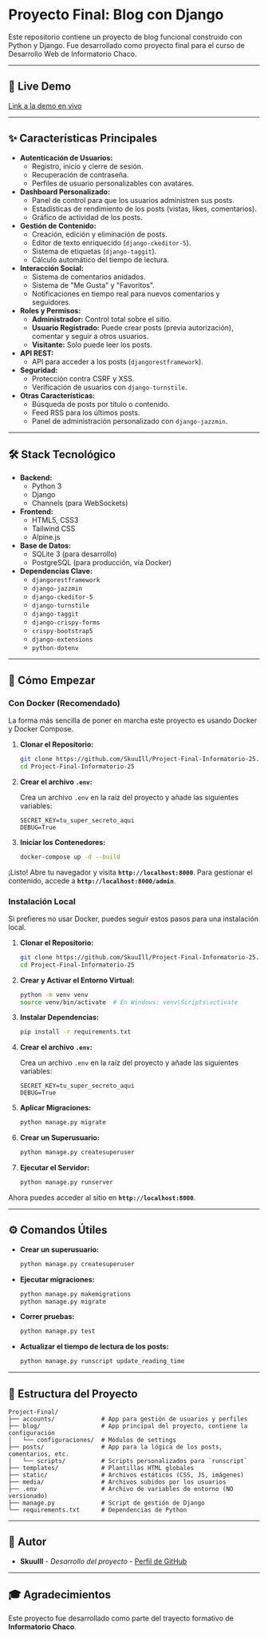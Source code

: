 # Proyecto Final: Blog con Django

Este repositorio contiene un proyecto de blog funcional construido con Python y Django. Fue desarrollado como proyecto final para el curso de Desarrollo Web de Informatorio Chaco.

---

## 🚀 Live Demo

[Link a la demo en vivo](https://proyecto.skulll.site/)

---

## ✨ Características Principales

*   **Autenticación de Usuarios:**
    *   Registro, inicio y cierre de sesión.
    *   Recuperación de contraseña.
    *   Perfiles de usuario personalizables con avatares.
*   **Dashboard Personalizado:**
    *   Panel de control para que los usuarios administren sus posts.
    *   Estadísticas de rendimiento de los posts (vistas, likes, comentarios).
    *   Gráfico de actividad de los posts.
*   **Gestión de Contenido:**
    *   Creación, edición y eliminación de posts.
    *   Editor de texto enriquecido (`django-ckeditor-5`).
    *   Sistema de etiquetas (`django-taggit`).
    *   Cálculo automático del tiempo de lectura.
*   **Interacción Social:**
    *   Sistema de comentarios anidados.
    *   Sistema de "Me Gusta" y "Favoritos".
    *   Notificaciones en tiempo real para nuevos comentarios y seguidores.
*   **Roles y Permisos:**
    *   **Administrador:** Control total sobre el sitio.
    *   **Usuario Registrado:** Puede crear posts (previa autorización), comentar y seguir a otros usuarios.
    *   **Visitante:** Solo puede leer los posts.
*   **API REST:**
    *   API para acceder a los posts (`djangorestframework`).
*   **Seguridad:**
    *   Protección contra CSRF y XSS.
    *   Verificación de usuarios con `django-turnstile`.
*   **Otras Características:**
    *   Búsqueda de posts por título o contenido.
    *   Feed RSS para los últimos posts.
    *   Panel de administración personalizado con `django-jazzmin`.

---

## 🛠️ Stack Tecnológico

*   **Backend:**
    *   Python 3
    *   Django
    *   Channels (para WebSockets)
*   **Frontend:**
    *   HTML5, CSS3
    *   Tailwind CSS
    *   Alpine.js
*   **Base de Datos:**
    *   SQLite 3 (para desarrollo)
    *   PostgreSQL (para producción, vía Docker)
*   **Dependencias Clave:**
    *   `djangorestframework`
    *   `django-jazzmin`
    *   `django-ckeditor-5`
    *   `django-turnstile`
    *   `django-taggit`
    *   `django-crispy-forms`
    *   `crispy-bootstrap5`
    *   `django-extensions`
    *   `python-dotenv`

---

## 🚀 Cómo Empezar

### Con Docker (Recomendado)

La forma más sencilla de poner en marcha este proyecto es usando Docker y Docker Compose.

1.  **Clonar el Repositorio:**

    ```bash
    git clone https://github.com/SkuuIll/Project-Final-Informatorio-25.git
    cd Project-Final-Informatorio-25
    ```

2.  **Crear el archivo `.env`:**

    Crea un archivo `.env` en la raíz del proyecto y añade las siguientes variables:

    ```
    SECRET_KEY=tu_super_secreto_aqui
    DEBUG=True
    ```

3.  **Iniciar los Contenedores:**

    ```bash
    docker-compose up -d --build
    ```

¡Listo! Abre tu navegador y visita **`http://localhost:8000`**. Para gestionar el contenido, accede a **`http://localhost:8000/admin`**.

### Instalación Local

Si prefieres no usar Docker, puedes seguir estos pasos para una instalación local.

1.  **Clonar el Repositorio:**

    ```bash
    git clone https://github.com/SkuuIll/Project-Final-Informatorio-25.git
    cd Project-Final-Informatorio-25
    ```

2.  **Crear y Activar el Entorno Virtual:**

    ```bash
    python -m venv venv
    source venv/bin/activate  # En Windows: venv\Scripts\activate
    ```

3.  **Instalar Dependencias:**

    ```bash
    pip install -r requirements.txt
    ```

4.  **Crear el archivo `.env`:**

    Crea un archivo `.env` en la raíz del proyecto y añade las siguientes variables:

    ```
    SECRET_KEY=tu_super_secreto_aqui
    DEBUG=True
    ```

5.  **Aplicar Migraciones:**

    ```bash
    python manage.py migrate
    ```

6.  **Crear un Superusuario:**

    ```bash
    python manage.py createsuperuser
    ```

7.  **Ejecutar el Servidor:**

    ```bash
    python manage.py runserver
    ```

Ahora puedes acceder al sitio en **`http://localhost:8000`**.

---

## ⚙️ Comandos Útiles

*   **Crear un superusuario:**

    ```bash
    python manage.py createsuperuser
    ```

*   **Ejecutar migraciones:**

    ```bash
    python manage.py makemigrations
    python manage.py migrate
    ```

*   **Correr pruebas:**

    ```bash
    python manage.py test
    ```

*   **Actualizar el tiempo de lectura de los posts:**

    ```bash
    python manage.py runscript update_reading_time
    ```

---

## 📁 Estructura del Proyecto

```
Project-Final/
├── accounts/             # App para gestión de usuarios y perfiles
├── blog/                 # App principal del proyecto, contiene la configuración
│   └── configuraciones/  # Módulos de settings
├── posts/                # App para la lógica de los posts, comentarios, etc.
│   └── scripts/          # Scripts personalizados para `runscript`
├── templates/            # Plantillas HTML globales
├── static/               # Archivos estáticos (CSS, JS, imágenes)
├── media/                # Archivos subidos por los usuarios
├── .env                  # Archivo de variables de entorno (NO versionado)
├── manage.py             # Script de gestión de Django
└── requirements.txt      # Dependencias de Python
```

---

## 👤 Autor

*   **SkuuIll** - *Desarrollo del proyecto* - [Perfil de GitHub](https://github.com/SkuuIll)

---

## 🎓 Agradecimientos

Este proyecto fue desarrollado como parte del trayecto formativo de **Informatorio Chaco**.
